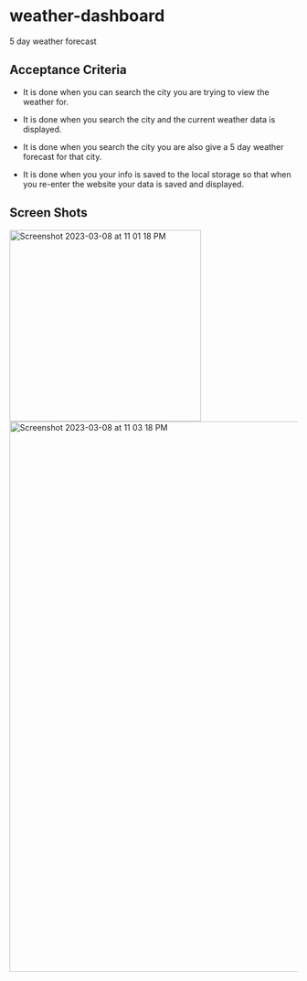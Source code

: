 # weather-dashboard
5 day weather forecast 

## Acceptance Criteria

* It is done when you can search the city you are trying to view the weather for. 

* It is done when you search the city and the current weather data is displayed. 

* It is done when you search the city you are also give a 5 day weather forecast for that city. 

* It is done when you your info is saved to the local storage so that when you re-enter the website your data is saved and displayed. 

## Screen Shots 

<!-- Search bar  -->
<img width="335" alt="Screenshot 2023-03-08 at 11 01 18 PM" src="https://user-images.githubusercontent.com/122414452/223924683-a9b3fdb3-bf3a-4bb0-bd38-ef1d606c43a6.png">

<!-- Current weather data  -->
<img width="963" alt="Screenshot 2023-03-08 at 11 03 18 PM" src="https://user-images.githubusercontent.com/122414452/223925263-984ba8cc-afea-48e5-86fb-e1fb6d65efe2.png">
